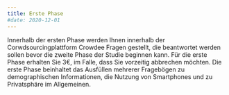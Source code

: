 ```yaml
---
title: Erste Phase
#date: 2020-12-01
---
```

Innerhalb der ersten Phase werden Ihnen innerhalb der Corwdsourcingplattform Crowdee Fragen gestellt, die beantwortet werden sollen bevor die zweite Phase der Studie beginnen kann. Für die erste Phase erhalten Sie 3€, im Falle, dass Sie vorzeitig abbrechen möchten. 
Die erste Phase beinhaltet das Ausfüllen mehrerer Fragebögen zu demographischen Informationen, die Nutzung von Smartphones und zu Privatsphäre im Allgemeinen. 

<!--more-->


